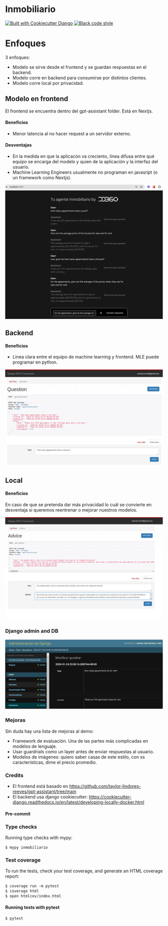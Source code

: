 # Inmobiliario

[![Built with Cookiecutter Django](https://img.shields.io/badge/built%20with-Cookiecutter%20Django-ff69b4.svg?logo=cookiecutter)](https://github.com/cookiecutter/cookiecutter-django/)
[![Black code style](https://img.shields.io/badge/code%20style-black-000000.svg)](https://github.com/ambv/black)

# Enfoques

3 enfoques:

- Modelo se sirve desde el frontend y se guardan respuestas en el backend.
- Modelo corre en backend para consumirse por distintos clientes.
- Modelo corre local por privacidad.

## Modelo en frontend

El frontend se encuentra dentro del gpt-assistant folder. Está en Nextjs.

#### Beneficios

- Menor latencia al no hacer request a un servidor externo.

#### Desventajas

- En la medida en que la aplicacón va creciento, línea difusa entre qué equipo se encarga del modelo y quien de la aplicación y la interfaz del usuario.
- Machine Learning Engineers usualmente no programan en javasript (o un framework como Nextjs).

![Frontend](./images/frontend.png 'opt title')

## Backend

#### Beneficios

- Línea clara entre el equipo de machine learning y frontend. MLE puede programar en python.

![backend](./images/backend.png 'opt title')

## Local

#### Beneficios

En caso de que se pretenda dar más privacidad lo cuál se convierte en desventaja si queremos reentrenar o mejorar nuestros modelos.

![pic alt](./images/local.png 'opt title')

### Django admin and DB

![pic alt](./images/admin.png 'opt title')

### Mejoras

Sin duda hay una lista de mejoras al demo:

- Framework de evaluación. Una de las partes más complicadas en modelos de lenguaje.
- Usar guardrials como un layer antes de enviar respuestas al usuario.
- Modelos de imágenes: quiero saber casas de este estilo, con xs características, dime el precio promedio.

### Credits

- El frontend está basado en https://github.com/taylor-lindores-reeves/gpt-assistant/tree/main
- El backend usa django cookiecutter: https://cookiecutter-django.readthedocs.io/en/latest/developing-locally-docker.html

#### Pre-commit

### Type checks

Running type checks with mypy:

    $ mypy inmobiliario

### Test coverage

To run the tests, check your test coverage, and generate an HTML coverage report:

    $ coverage run -m pytest
    $ coverage html
    $ open htmlcov/index.html

#### Running tests with pytest

    $ pytest
